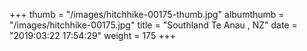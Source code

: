 +++
thumb = "/images/hitchhike-00175-thumb.jpg"
albumthumb = "/images/hitchhike-00175.jpg"
title = "Southland Te Anau , NZ"
date = "2019:03:22 17:54:29"
weight = 175
+++
